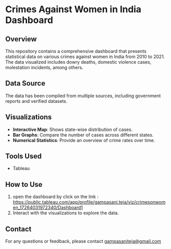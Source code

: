 # Crimes Against Women in India Dashboard

## Overview
This repository contains a comprehensive dashboard that presents statistical data on various crimes against women in India from 2010 to 2021. The data visualized includes dowry deaths, domestic violence cases, molestation incidents, among others.

## Data Source
The data has been compiled from multiple sources, including government reports and verified datasets.

## Visualizations
- **Interactive Map**: Shows state-wise distribution of cases.
- **Bar Graphs**: Compare the number of cases across different states.
- **Numerical Statistics**: Provide an overview of crime rates over time.

## Tools Used
- Tableau 

## How to Use
1. open the dashboard by click on the link : https://public.tableau.com/app/profile/gampasani.teja/viz/crimesonwomen_17264031972340/Dashboard1
3. Interact with the visualizations to explore the data.

## Contact
For any questions or feedback, please contact gampasaniteja@gmail.com

